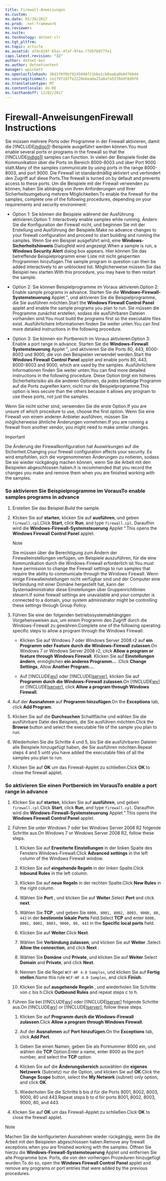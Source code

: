 ```yaml
---
title: Firewall-Anweisungen
ms.custom: 
ms.date: 03/30/2017
ms.prod: .net-framework
ms.reviewer: 
ms.suite: 
ms.technology: dotnet-clr
ms.tgt_pltfrm: 
ms.topic: article
ms.assetid: a7dc429f-65ac-4faf-974a-77d5fb977fe1
caps.latest.revision: "32"
author: dotnet-bot
ms.author: dotnetcontent
manager: wpickett
ms.openlocfilehash: 38d1f0f6bf9245048f21bbe1cb0aa6a0b8d768dd
ms.sourcegitcommit: ce279f2d7fe2220e6ea0a25a8a7a5370ddf8d9f0
ms.translationtype: MT
ms.contentlocale: de-DE
ms.lasthandoff: 12/02/2017
---
```

# <a name="firewall-instructions"></a><span data-ttu-id="cf838-102">Firewall-Anweisungen</span><span class="sxs-lookup"><span data-stu-id="cf838-102">Firewall Instructions</span></span>
<span data-ttu-id="cf838-103">Sie müssen mehrere Ports oder Programme in der Firewall aktivieren, damit die [!INCLUDE[indigo1](../../../../includes/indigo1-md.md)]-Beispiele ausgeführt werden können.</span><span class="sxs-lookup"><span data-stu-id="cf838-103">You must enable several ports or programs in the firewall so that the [!INCLUDE[indigo1](../../../../includes/indigo1-md.md)] samples can function.</span></span> <span data-ttu-id="cf838-104">In vielen der Beispiele findet die Kommunikation über die Ports im Bereich 8000-8003 und über Port 9000 statt.</span><span class="sxs-lookup"><span data-stu-id="cf838-104">Many of the samples communicate by using ports in the range 8000-8003, and port 9000.</span></span> <span data-ttu-id="cf838-105">Die Firewall ist standardmäßig aktiviert und verhindert den Zugriff auf diese Ports.</span><span class="sxs-lookup"><span data-stu-id="cf838-105">The firewall is turned on by default and prevents access to these ports.</span></span> <span data-ttu-id="cf838-106">Um die Beispiele mit der Firewall verwenden zu können, haben Sie abhängig von Ihren Anforderungen und Ihrer Sicherheitsumgebung mehrere Möglichkeiten:</span><span class="sxs-lookup"><span data-stu-id="cf838-106">To enable the firewall for the samples, complete one of the following procedures, depending on your requirements and security environment:</span></span>  
  
-   <span data-ttu-id="cf838-107">Option 1: Sie können die Beispiele während der Ausführung aktivieren.</span><span class="sxs-lookup"><span data-stu-id="cf838-107">Option 1: Interactively enable samples while running.</span></span> <span data-ttu-id="cf838-108">Ändern Sie die Konfiguration der Firewall nicht, und beginnen Sie mit der Erstellung und Ausführung der Beispiele.</span><span class="sxs-lookup"><span data-stu-id="cf838-108">Make no advance changes to your firewall configuration and proceed to start building and running the samples.</span></span> <span data-ttu-id="cf838-109">Wenn Sie ein Beispiel ausgeführt wird, eine **Windows-Sicherheitshinweis** Dialogfeld wird angezeigt.</span><span class="sxs-lookup"><span data-stu-id="cf838-109">When a sample is run, a **Windows Security Alert** dialog box appears.</span></span> <span data-ttu-id="cf838-110">Hier können Sie das betreffende Beispielprogramm einer Liste mit nicht gesperrten Programmen hinzufügen.</span><span class="sxs-lookup"><span data-stu-id="cf838-110">The sample program in question can then be added interactively to an unblocked list.</span></span> <span data-ttu-id="cf838-111">Möglicherweise müssen Sie das Beispiel neu starten.</span><span class="sxs-lookup"><span data-stu-id="cf838-111">With this procedure, you may have to then restart the sample.</span></span>  
  
-   <span data-ttu-id="cf838-112">Option 2: Sie können Beispielprogramme im Voraus aktivieren.</span><span class="sxs-lookup"><span data-stu-id="cf838-112">Option 2: Enable sample programs in advance.</span></span> <span data-ttu-id="cf838-113">Starten Sie die **Windows-Firewall-Systemsteuerung** Applet ", und aktivieren Sie die Beispielprogramme, die Sie ausführen möchten.</span><span class="sxs-lookup"><span data-stu-id="cf838-113">Start the **Windows Firewall Control Panel** applet and enable the sample programs you plan to run.</span></span> <span data-ttu-id="cf838-114">Sie müssen die Programme zunächst erstellen, sodass die ausführbaren Dateien vorhanden sind.</span><span class="sxs-lookup"><span data-stu-id="cf838-114">You must build the programs first so the executable files exist.</span></span> <span data-ttu-id="cf838-115">Ausführlichere Informationen finden Sie weiter unten.</span><span class="sxs-lookup"><span data-stu-id="cf838-115">You can find more detailed instructions in the following procedure.</span></span>  
  
-   <span data-ttu-id="cf838-116">Option 3: Sie können ein Portbereich im Voraus aktivieren.</span><span class="sxs-lookup"><span data-stu-id="cf838-116">Option 3: Enable a port range in advance.</span></span> <span data-ttu-id="cf838-117">Starten Sie die **Windows-Firewall** **Systemsteuerung** Applet ", und aktivieren Sie die Ports 80, 443, 8000-8003 und 9000, die von den Beispielen verwendet werden.</span><span class="sxs-lookup"><span data-stu-id="cf838-117">Start the **Windows Firewall** **Control Panel** applet and enable ports 80, 443, 8000-8003 and 9000, which are used by the samples.</span></span> <span data-ttu-id="cf838-118">Ausführlichere Informationen finden Sie weiter unten.</span><span class="sxs-lookup"><span data-stu-id="cf838-118">You can find more detailed instructions in the following procedure.</span></span> <span data-ttu-id="cf838-119">Diese Option birgt ein höheres Sicherheitsrisiko als die anderen Optionen, da jedes beliebige Programm auf die Ports zugreifen kann, nicht nur die Beispielprogramme.</span><span class="sxs-lookup"><span data-stu-id="cf838-119">This option is less secure than the others because it allows any program to use these ports, not just the samples.</span></span>  
  
 <span data-ttu-id="cf838-120">Wenn Sie nicht sicher sind, verwenden Sie die erste Option.</span><span class="sxs-lookup"><span data-stu-id="cf838-120">If you are unsure of which procedure to use, choose the first option.</span></span> <span data-ttu-id="cf838-121">Wenn Sie eine Firewall von einem anderen Anbieter ausführen, müssen Sie möglicherweise ähnliche Änderungen vornehmen.</span><span class="sxs-lookup"><span data-stu-id="cf838-121">If you are running a firewall from another vendor, you might need to make similar changes.</span></span>  
  
> [!IMPORTANT]
>  <span data-ttu-id="cf838-122">Die Änderung der Firewallkonfiguration hat Auswirkungen auf die Sicherheit.</span><span class="sxs-lookup"><span data-stu-id="cf838-122">Changing your firewall configuration affects your security.</span></span> <span data-ttu-id="cf838-123">Es wird empfohlen, sich die vorgenommenen Änderungen zu notieren, sodass Sie sie wieder rückgängig machen können, wenn Sie die Arbeit mit den Beispielen abgeschlossen haben.</span><span class="sxs-lookup"><span data-stu-id="cf838-123">It is recommended that you record the changes you make and remove them when you are finished working with the samples.</span></span>  
  
### <a name="to-enable-samples-programs-in-advance"></a><span data-ttu-id="cf838-124">So aktivieren Sie Beispielprogramme im Voraus</span><span class="sxs-lookup"><span data-stu-id="cf838-124">To enable samples programs in advance</span></span>  
  
1.  <span data-ttu-id="cf838-125">Erstellen Sie das Beispiel.</span><span class="sxs-lookup"><span data-stu-id="cf838-125">Build the sample.</span></span>  
  
2.  <span data-ttu-id="cf838-126">Klicken Sie auf **starten**, klicken Sie auf **ausführen**, und geben `firewall.cpl`.</span><span class="sxs-lookup"><span data-stu-id="cf838-126">Click **Start**, click **Run**, and type `firewall.cpl`.</span></span> <span data-ttu-id="cf838-127">Daraufhin wird die **Windows-Firewall-Systemsteuerung** Applet ".</span><span class="sxs-lookup"><span data-stu-id="cf838-127">This opens the **Windows Firewall Control Panel** applet.</span></span>  
  
    > [!NOTE]
    >  <span data-ttu-id="cf838-128">Sie müssen über die Berechtigung zum Ändern der Firewalleinstellungen verfügen, um Beispiele auszuführen, für die eine Kommunikation durch die Windows-Firewall erforderlich ist.</span><span class="sxs-lookup"><span data-stu-id="cf838-128">You must have permission to change the Firewall settings to run samples that require the ability to communicate through the Windows Firewall.</span></span> <span data-ttu-id="cf838-129">Wenn einige Firewalleinstellungen nicht verfügbar sind und der Computer eine Verbindung mit einer Domäne hergestellt hat, kann der Systemadministrator diese Einstellungen über Gruppenrichtlinien steuern.</span><span class="sxs-lookup"><span data-stu-id="cf838-129">If some firewall settings are unavailable and your computer is connected to a domain, your system administrator might be controlling these settings through Group Policy.</span></span>  
  
3.  <span data-ttu-id="cf838-130">Führen Sie eine der folgenden betriebssystemabhängigen Vorgehensweisen aus, um einem Programm den Zugriff durch die Windows-Firewall zu gewähren:</span><span class="sxs-lookup"><span data-stu-id="cf838-130">Complete one of the following operating specific steps to allow a program through the Windows Firewall:</span></span>  
  
    -   <span data-ttu-id="cf838-131">Klicken Sie auf Windows 7 oder Windows Server 2008 r2 auf **ein Programm oder Feature durch die Windows-Firewall zulassen**.</span><span class="sxs-lookup"><span data-stu-id="cf838-131">On Windows 7 or Windows Server 2008 r2, click **Allow a program or feature through Windows Firewall**.</span></span> <span data-ttu-id="cf838-132">Klicken Sie auf **Einstellungen ändern**, ermöglichen **ein anderes Programm...** .</span><span class="sxs-lookup"><span data-stu-id="cf838-132">Click **Change Settings**, Allow **Another Program…**.</span></span>  
  
    -   <span data-ttu-id="cf838-133">Auf [!INCLUDE[wv](../../../../includes/wv-md.md)] oder [!INCLUDE[lserver](../../../../includes/lserver-md.md)], klicken Sie auf **Programm durch die Windows-Firewall zulassen**.</span><span class="sxs-lookup"><span data-stu-id="cf838-133">On [!INCLUDE[wv](../../../../includes/wv-md.md)] or [!INCLUDE[lserver](../../../../includes/lserver-md.md)], click **Allow a program through Windows Firewall**.</span></span>  
  
4.  <span data-ttu-id="cf838-134">Auf der **Ausnahmen** auf **Programm hinzufügen**.</span><span class="sxs-lookup"><span data-stu-id="cf838-134">On the **Exceptions** tab, click **Add Program**.</span></span>  
  
5.  <span data-ttu-id="cf838-135">Klicken Sie auf die **Durchsuchen** Schaltfläche und wählen Sie die ausführbare Datei des Beispiels, die Sie ausführen möchten.</span><span class="sxs-lookup"><span data-stu-id="cf838-135">Click the **Browse** button and select the executable file of the sample you plan to run.</span></span>  
  
6.  <span data-ttu-id="cf838-136">Wiederholen Sie die Schritte 4 und 5, bis Sie die ausführbaren Dateien alle Beispiele hinzugefügt haben, die Sie ausführen möchten.</span><span class="sxs-lookup"><span data-stu-id="cf838-136">Repeat steps 4 and 5 until you have added the executable files of all the samples you plan to run.</span></span>  
  
7.  <span data-ttu-id="cf838-137">Klicken Sie auf **OK** um das Firewall-Applet zu schließen.</span><span class="sxs-lookup"><span data-stu-id="cf838-137">Click **OK** to close the firewall applet.</span></span>  
  
### <a name="to-enable-a-port-range-in-advance"></a><span data-ttu-id="cf838-138">So aktivieren Sie einen Portbereich im Voraus</span><span class="sxs-lookup"><span data-stu-id="cf838-138">To enable a port range in advance</span></span>  
  
1.  <span data-ttu-id="cf838-139">Klicken Sie auf **starten**, klicken Sie auf **ausführen**, und geben `firewall.cpl`.</span><span class="sxs-lookup"><span data-stu-id="cf838-139">Click **Start**, click **Run**, and type `firewall.cpl`.</span></span> <span data-ttu-id="cf838-140">Daraufhin wird die **Windows-Firewall-Systemsteuerung** Applet ".</span><span class="sxs-lookup"><span data-stu-id="cf838-140">This opens the **Windows Firewall Control Panel** applet.</span></span>  
  
2.  <span data-ttu-id="cf838-141">Führen Sie unter Windows 7 oder bei Windows Server 2008 R2 folgende Schritte aus.</span><span class="sxs-lookup"><span data-stu-id="cf838-141">On Windows 7 or Windows Server 2008 R2, follow these steps.</span></span>  
  
    1.  <span data-ttu-id="cf838-142">Klicken Sie auf **Erweiterte Einstellungen** in der linken Spalte des Fensters Windows-Firewall.</span><span class="sxs-lookup"><span data-stu-id="cf838-142">Click **Advanced settings** in the left column of the Windows Firewall window.</span></span>  
  
    2.  <span data-ttu-id="cf838-143">Klicken Sie auf **eingehende Regeln** in der linken Spalte.</span><span class="sxs-lookup"><span data-stu-id="cf838-143">Click **Inbound Rules** in the left column.</span></span>  
  
    3.  <span data-ttu-id="cf838-144">Klicken Sie auf **neue Regeln** in der rechten Spalte.</span><span class="sxs-lookup"><span data-stu-id="cf838-144">Click **New Rules** in the right column.</span></span>  
  
    4.  <span data-ttu-id="cf838-145">Wählen Sie **Port** , und klicken Sie auf **Weiter**.</span><span class="sxs-lookup"><span data-stu-id="cf838-145">Select **Port** and click **next**.</span></span>  
  
    5.  <span data-ttu-id="cf838-146">Wählen Sie **TCP** , und geben Sie `8000, 8001, 8002, 8003, 9000, 80, 443` in der **bestimmte lokale Ports** Feld.</span><span class="sxs-lookup"><span data-stu-id="cf838-146">Select **TCP** and enter `8000, 8001, 8002, 8003, 9000, 80, 443` in the **Specific local ports** field.</span></span>  
  
    6.  <span data-ttu-id="cf838-147">Klicken Sie auf **Weiter**.</span><span class="sxs-lookup"><span data-stu-id="cf838-147">Click **Next**.</span></span>  
  
    7.  <span data-ttu-id="cf838-148">Wählen Sie **Verbindung zulassen**, und klicken Sie auf **Weiter** .</span><span class="sxs-lookup"><span data-stu-id="cf838-148">Select **Allow the connection**, and click **Next** .</span></span>  
  
    8.  <span data-ttu-id="cf838-149">Wählen Sie **Domäne** und **Private**, und klicken Sie auf **Weiter**.</span><span class="sxs-lookup"><span data-stu-id="cf838-149">Select **Domain** and **Private**, and click **Next**.</span></span>  
  
    9. <span data-ttu-id="cf838-150">Nennen Sie die Regel `WCF-WF 4.0 Samples`, und klicken Sie auf **Fertig stellen**.</span><span class="sxs-lookup"><span data-stu-id="cf838-150">Name this rule `WCF-WF 4.0 Samples`, and click **Finish**.</span></span>  
  
    10. <span data-ttu-id="cf838-151">Klicken Sie auf **ausgehende Regeln** , und wiederholen Sie Schritte von c bis h.</span><span class="sxs-lookup"><span data-stu-id="cf838-151">Click **Outbound Rules** and repeat steps c to h.</span></span>  
  
3.  <span data-ttu-id="cf838-152">Führen Sie bei [!INCLUDE[wv](../../../../includes/wv-md.md)] oder [!INCLUDE[lserver](../../../../includes/lserver-md.md)] folgende Schritte aus.</span><span class="sxs-lookup"><span data-stu-id="cf838-152">On [!INCLUDE[wv](../../../../includes/wv-md.md)] or [!INCLUDE[lserver](../../../../includes/lserver-md.md)], follow these steps.</span></span>  
  
    1.  <span data-ttu-id="cf838-153">Klicken Sie auf **Programm durch die Windows-Firewall zulassen**.</span><span class="sxs-lookup"><span data-stu-id="cf838-153">Click **Allow a program through Windows Firewall**.</span></span>  
  
    2.  <span data-ttu-id="cf838-154">Auf der **Ausnahmen** auf **Port hinzufügen**.</span><span class="sxs-lookup"><span data-stu-id="cf838-154">On the **Exceptions** tab, click **Add Port**.</span></span>  
  
    3.  <span data-ttu-id="cf838-155">Geben Sie einen Namen, geben Sie als Portnummer 8000 ein, und wählen die **TCP** Option.</span><span class="sxs-lookup"><span data-stu-id="cf838-155">Enter a name, enter 8000 as the port number, and select the **TCP** option.</span></span>  
  
    4.  <span data-ttu-id="cf838-156">Klicken Sie auf die **Änderungsbereich** auswählen die **eigenes Netzwerk** (Subnetz) nur die Option, und klicken Sie auf **OK**.</span><span class="sxs-lookup"><span data-stu-id="cf838-156">Click the **Change Scope** button, select the **My Network** (subnet) only option, and click **OK**.</span></span>  
  
    5.  <span data-ttu-id="cf838-157">Wiederholen Sie die Schritte b bis d für die Ports 8001, 8002, 8003, 9000, 80 und 443.</span><span class="sxs-lookup"><span data-stu-id="cf838-157">Repeat steps b to d for ports 8001, 8002, 8003, 9000, 80, and 443.</span></span>  
  
4.  <span data-ttu-id="cf838-158">Klicken Sie auf **OK** um das Firewall-Applet zu schließen.</span><span class="sxs-lookup"><span data-stu-id="cf838-158">Click **OK** to close the firewall applet.</span></span>  
  
> [!NOTE]
>  <span data-ttu-id="cf838-159">Machen Sie die konfigurierten Ausnahmen wieder rückgängig, wenn Sie die Arbeit mit den Beispielen abgeschlossen haben.</span><span class="sxs-lookup"><span data-stu-id="cf838-159">Remove any firewall exceptions when you are finished working with the samples.</span></span> <span data-ttu-id="cf838-160">Öffnen Sie hierzu die **Windows-Firewall-Systemsteuerung** Applet und entfernen Sie alle Programme bzw. Ports, die von den vorherigen Prozeduren hinzugefügt wurden.</span><span class="sxs-lookup"><span data-stu-id="cf838-160">To do so, open the **Windows Firewall Control Panel** applet and remove any programs or port entries that were added by the previous procedures.</span></span>
